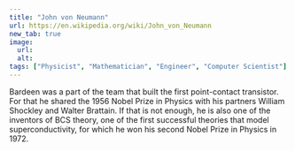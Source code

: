 ```yaml
---
title: "John von Neumann"
url: https://en.wikipedia.org/wiki/John_von_Neumann
new_tab: true
image:
  url:
  alt:
tags: ["Physicist", "Mathematician", "Engineer", "Computer Scientist"]
---
```


Bardeen was a part of the team that built the first point-contact transistor. For that he shared the 1956 Nobel Prize in Physics with his partners William Shockley and Walter Brattain. If that is not enough, he is also one of the inventors of BCS theory, one of the first successful theories that model superconductivity, for which he won his second Nobel Prize in Physics in 1972.
